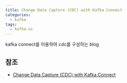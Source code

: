 ```yaml
---
title: Change Data Capture (CDC) with Kafka Connect
categories:
  - kafka
tags: 
  - kafka-ui
---
```


kafka connect를 이용하여 cdc를 구성하는 blog


## 참조
- [Change Data Capture (CDC) with Kafka Connect](https://medium.com/life-at-telkomsel/change-data-capture-cdc-with-kafka-connect-f51dbdddf46d)